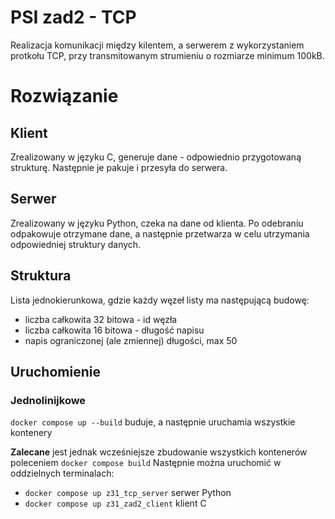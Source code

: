 # PSI zad2 - TCP

Realizacja komunikacji między kilentem, a serwerem z wykorzystaniem protkołu TCP, przy transmitowanym strumieniu o rozmiarze minimum 100kB. 

# Rozwiązanie
## Klient
Zrealizowany w języku C, generuje dane - odpowiednio przygotowaną strukturę. Następnie je pakuje i przesyła do serwera.

## Serwer
Zrealizowany w języku Python, czeka na dane od klienta. Po odebraniu odpakowuje otrzymane dane, a następnie przetwarza w celu utrzymania odpowiedniej struktury danych. 

## Struktura
Lista jednokierunkowa, gdzie każdy węzeł listy ma następującą budowę:
- liczba całkowita 32 bitowa - id węzła
- liczba całkowita 16 bitowa - długość napisu
- napis ograniczonej (ale zmiennej) długości, max 50

## Uruchomienie

### Jednolinijkowe
`docker compose up --build` buduje, a następnie uruchamia wszystkie kontenery

**Zalecane** jest jednak wcześniejsze zbudowanie wszystkich kontenerów poleceniem `docker compose build`
Następnie można uruchomić w oddzielnych terminalach:
- `docker compose up z31_tcp_server` serwer Python
- `docker compose up z31_zad2_client` klient C